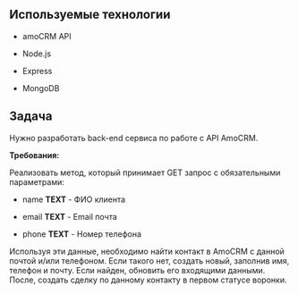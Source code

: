 ## Используемые технологии

- amoCRM API

- Node.js

- Express

- MongoDB

## Задача

Нужно разработать back-end сервиса по работе с API AmoCRM.

**Требования:**

Реализовать метод, который принимает GET запрос с обязательными параметрами:

- name **TEXT** - ФИО клиента

- email **TEXT** - Email почта

- phone **TEXT** - Номер телефона

Используя эти данные, необходимо найти контакт в AmoCRM с данной почтой и/или телефоном. Если такого нет, создать новый, заполнив имя, телефон и почту. Если найден, обновить его входящими данными. После, создать сделку по данному контакту в первом статусе воронки.




